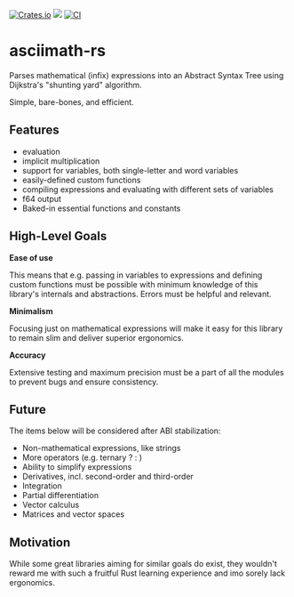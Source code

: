 
[![Crates.io](https://img.shields.io/crates/v/asciimath.svg)](https://crates.io/crates/asciimath)
[![](https://docs.rs/asciimath/badge.svg)](https://docs.rs/asciimath)
[![CI](https://circleci.com/gh/chmln/asciimath-rs.svg?style=svg)](https://circleci.com/gh/chmln/asciimath-rs)

# asciimath-rs

Parses mathematical (infix) expressions into an Abstract Syntax Tree using  Dijkstra's "shunting yard" algorithm.

Simple, bare-bones, and efficient.

## Features

- evaluation
- implicit multiplication
- support for variables, both single-letter and word variables
- easily-defined custom functions
- compiling expressions and evaluating with different sets of variables
- f64 output
- Baked-in essential functions and constants

## High-Level Goals

**Ease of use**

This means that e.g. passing in variables to expressions and defining custom functions must be possible with minimum knowledge of this library's internals and abstractions. Errors must be helpful and relevant.

**Minimalism**

Focusing just on mathematical expressions will make it easy for this library to remain slim and deliver superior ergonomics.

**Accuracy**

Extensive testing and maximum precision must be a part of all the modules to prevent bugs and ensure consistency.

## Future

The items below will be considered after ABI stabilization:

- Non-mathematical expressions, like strings
- More operators (e.g. ternary ? : )
- Ability to simplify expressions
- Derivatives, incl. second-order and third-order
- Integration
- Partial differentiation
- Vector calculus
- Matrices and vector spaces

## Motivation

While some great libraries aiming for similar goals do exist, they wouldn't reward me with such a fruitful Rust learning experience and imo sorely lack ergonomics.

